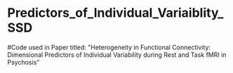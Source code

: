 # Predictors_of_Individual_Variaiblity_SSD
#Code used in Paper titled: "Heterogeneity in Functional Connectivity: Dimensional Predictors of Individual Variability during Rest and Task fMRI in Psychosis"
